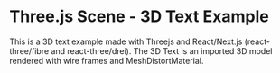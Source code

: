 # Three.js Scene - 3D Text Example

This is a 3D text example made with Threejs and React/Next.js (react-three/fibre and react-three/drei).
The 3D Text is an imported 3D model rendered with wire frames and MeshDistortMaterial.
